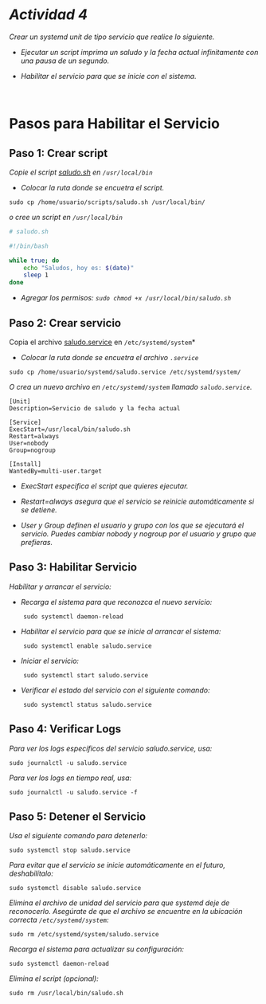 # *Actividad 4*

*Crear un systemd unit de tipo servicio que realice lo siguiente.*

*   *Ejecutar un script imprima un saludo y la fecha actual infinitamente con una pausa de un segundo.*

*   *Habilitar el servicio para que se inicie con el sistema.*

<br>

# Pasos para Habilitar el Servicio

## Paso 1: Crear script 
*Copie el script [saludo.sh](./saludo.sh) en `/usr/local/bin`*

*   *Colocar la ruta donde se encuetra el script.*

```
sudo cp /home/usuario/scripts/saludo.sh /usr/local/bin/
```

*o cree un script en `/usr/local/bin`* 

```saludo.sh
# saludo.sh

#!/bin/bash

while true; do
    echo "Saludos, hoy es: $(date)"
    sleep 1
done
```

*   *Agregar los permisos: `sudo chmod +x /usr/local/bin/saludo.sh
`*

## Paso 2: Crear servicio

Copia el archivo [saludo.service](./saludo.service) en `/etc/systemd/system`*

*   *Colocar la ruta donde se encuetra el archivo `.service`*

```
sudo cp /home/usuario/systemd/saludo.service /etc/systemd/system/
```

*O crea un nuevo archivo en `/etc/systemd/system` llamado `saludo.service`.*

```saludo.service
[Unit]
Description=Servicio de saludo y la fecha actual

[Service]
ExecStart=/usr/local/bin/saludo.sh
Restart=always
User=nobody
Group=nogroup

[Install]
WantedBy=multi-user.target
```

*   *ExecStart especifica el script que quieres ejecutar.*

*   *Restart=always asegura que el servicio se reinicie automáticamente si se detiene.*

*   *User y Group definen el usuario y grupo con los que se ejecutará el servicio. Puedes cambiar nobody y nogroup por el usuario y grupo que prefieras.*


## Paso 3: Habilitar Servicio
*Habilitar y arrancar el servicio:*

*   *Recarga el sistema para que reconozca el nuevo servicio:*

```
    sudo systemctl daemon-reload
```

* *Habilitar el servicio para que se inicie al arrancar el sistema:*

```
    sudo systemctl enable saludo.service
```

*   *Iniciar el servicio:*

```
    sudo systemctl start saludo.service
```

*   *Verificar el estado del servicio con el siguiente comando:*

```
    sudo systemctl status saludo.service
```

## Paso 4: Verificar Logs

*Para ver los logs específicos del servicio saludo.service, usa:*

```
sudo journalctl -u saludo.service
```

*Para ver los logs en tiempo real, usa:*

```
sudo journalctl -u saludo.service -f
```

## Paso 5: Detener el Servicio

*Usa el siguiente comando para detenerlo:*

```
sudo systemctl stop saludo.service

```

*Para evitar que el servicio se inicie automáticamente en el futuro, deshabilítalo:*

```
sudo systemctl disable saludo.service
```

*Elimina el archivo de unidad del servicio para que systemd deje de reconocerlo. Asegúrate de que el archivo se encuentre en la ubicación correcta `/etc/systemd/system`:*

```
sudo rm /etc/systemd/system/saludo.service
```

*Recarga el sistema para actualizar su configuración:*

```
sudo systemctl daemon-reload
```

*Elimina el script (opcional):*

```
sudo rm /usr/local/bin/saludo.sh
```